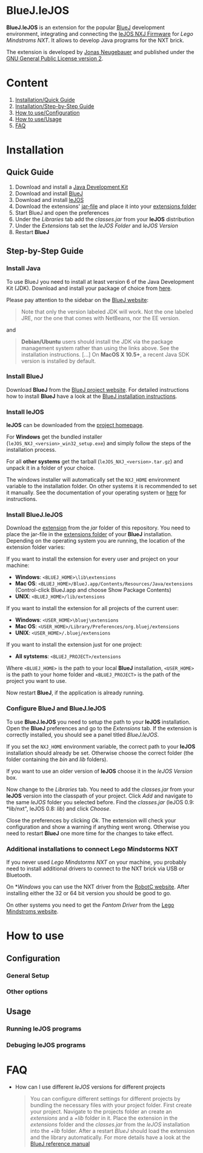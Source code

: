 BlueJ.leJOS
===========

**BlueJ.leJOS** is an extension for the popular [BlueJ](http://www.bluej.org)
development environment, integrating and connecting the
[leJOS NXJ Firmware](http://www.lejos.org/) for *Lego Mindstroms NXT*. It allows
to develop Java programs for the NXT brick.

The extension is developed by [Jonas Neugebauer](http://ddi.uni-paderborn.de/personen/jonas-neugebauer.html) and published under the
[GNU General Public License version 2](LICENSE).

Content
=======
1. [Installation/Quick Guide](#quick-guide)
1. [Installation/Step-by-Step Guide](#step-by-step-guide)
1. [How to use/Configuration](#configuration)
1. [How to use/Usage](#usage)
1. [FAQ](#faq)

Installation
============

Quick Guide
-----------
1. Download and install a [Java Development Kit](http://www.oracle.com/technetwork/java/javase/downloads/index.html)
2. Download and install [BlueJ](http://bluej.org/download/download.html)
3. Download and install [leJOS](http://www.lejos.org/nxj-downloads.php)
4. Download the extensions' [jar-file](jar/bluej-lejos.jar) and place it into your [extensions folder](http://bluej.org/extensions/extensions.html#install)
5. Start BlueJ and open the preferences
6. Under the *Libraries* tab add the *classes.jar* from your **leJOS** distribution
7. Under the *Extensions* tab set the *leJOS Folder* and *leJOS Version*
8. Restart **BlueJ**

Step-by-Step Guide
------------------

### Install Java
To use BlueJ you need to install at least version 6 of the Java Development Kit (JDK).
Download and install your package of choice from [here](http://www.oracle.com/technetwork/java/javase/downloads/index.html).

Please pay attention to the sidebar on the
[BlueJ website](http://bluej.org/download/download.html):
> Note that only the version labeled JDK will work. Not the one labeled JRE,
> nor the one that comes with NetBeans, nor the EE version.

and
> **Debian/Ubuntu** users should install the JDK via the package management system
> rather than using the links above. See the installation instructions. [...]
> On **MacOS X 10.5+**, a recent Java SDK version is installed by default.

### Install BlueJ
Download **BlueJ** from the [BlueJ project website](http://bluej.org/download/download.html).
For detailed instructions how to install **BlueJ** have a look at the [BlueJ installation instructions](http://bluej.org/download/install.html).

### Install leJOS
**leJOS** can be downloaded from the [project homepage](http://www.lejos.org/nxj-downloads.php).

For **Windows** get the bundled installer (`leJOS_NXJ_<version>_win32_setup.exe`)
and simply follow the steps of the installation process.

For all **other systems** get the tarball (`leJOS_NXJ_<version>.tar.gz`) and unpack
it in a folder of your choice.

The windows installer will automatically set the `NXJ_HOME` environment variable
to the installation folder. On other systems it is recommended to set it
manually. See the documentation of your operating system or
[here](http://www.google.com?q=How+to+set+environment+variables+on+UNIX) for instructions.

### Install BlueJ.leJOS
Download the [extension](jar/bluej-lejos.jar) from the *jar* folder of this repository.
You need to place the jar-file in the [extensions folder](http://bluej.org/extensions/extensions.html#install) of your **BlueJ** installation.
Depending on the operating system you are running, the location of the extension folder varies:

If you want to install the extension for every user and project on your machine:

-	**Windows**: `<BLUEJ_HOME>\lib\extensions`
-	**Mac OS**: `<BLUEJ_HOME>/BlueJ.app/Contents/Resources/Java/extensions` (Control-click BlueJ.app and choose Show Package Contents)
-	**UNIX**: `<BLUEJ_HOME>/lib/extensions`

If you want to install the extension for all projects of the current user:

-	**Windows**: `<USER_HOME>\bluej\extensions`
-	**Mac OS**: `<USER_HOME>/Library/Preferences/org.bluej/extensions`
-	**UNIX**: `<USER_HOME>/.bluej/extensions`

If you want to install the extension just for one project:

-	**All sytstems**: `<BLUEJ_PROJECT>/extensions`

Where `<BLUEJ_HOME>` is the path to your local **BlueJ** installation, `<USER_HOME>`
is the path to your home folder and `<BLUEJ_PROJECT>` is the path of the project
you want to use.

Now restart **BlueJ**, if the application is already running.

### Configure BlueJ and BlueJ.leJOS
To use **BlueJ.leJOS** you need to setup the path to your **leJOS** installation.
Open the **BlueJ** preferences and go to the *Extensions* tab. If the extension
is correctly installed, you should see a panel titled *BlueJ.leJOS*.

If you set the `NXJ_HOME` environment variable, the correct path to your **leJOS**
installation should already be set. Otherwise choose the correct folder (the folder
containing the *bin* and *lib* folders).

If you want to use an older version of **leJOS** choose it in the *leJOS Version*
box.

Now change to the *Libraries* tab. You need to add the *classes.jar* from your
**leJOS** version into the classpath of your project. Click *Add* and navigate
to the same *leJOS* folder you selected before. Find the *classes.jar*
(leJOS 0.9: *lib/nxt", leJOS 0.8: *lib*) and click *Choose*.

Close the preferences by clicking *Ok*. The extension will check your configuration
and show a warning if anything went wrong. Otherwise you need to restart **BlueJ**
one more time for the changes to take effect.

### Additional installations to connect Lego Mindstorms NXT
If you never used *Lego Mindstorms NXT* on your machine, you probably need to
install additional drivers to connect to the NXT brick via USB or Bluetooth.

On **Windows* you can use the NXT driver from the [RobotC website](http://www.robotc.net/download/nxt/). After installing either the 32 or 64 bit version you should be
good to go.

On other systems you need to get the *Fantom Driver* from the [Lego Mindstroms website](http://mindstorms.lego.com/en-us/support/files/Driver.aspx).

How to use
==========

Configuration
-------------

### General Setup

### Other options

Usage
-----

### Running leJOS programs

### Debuging leJOS programs

FAQ
===

* How can I use different *leJOS* versions for different projects

	> You can configure different settings for different projects by bundling
	> the necessary files with your project folder.
	> First create your project. Navigate to the projects folder an create
	> an *extensions* and a *+lib* folder in it. Place the extension in the
	> *extensions* folder and the *classes.jar* from the *leJOS* installation
	> into the *+lib* folder.
	> After a restart *BlueJ* should load the extension and the library
	> automatically. For more details have a look at the [BlueJ reference manual](http://bluej.org/doc/documentation.html)